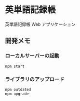 # 英単語記録帳

英単語記録帳 Web アプリケーション

## 開発メモ

### ローカルサーバーの起動

```
npm start
```

### ライブラリのアップロード

```
npm outdated
npm upgrade
```
